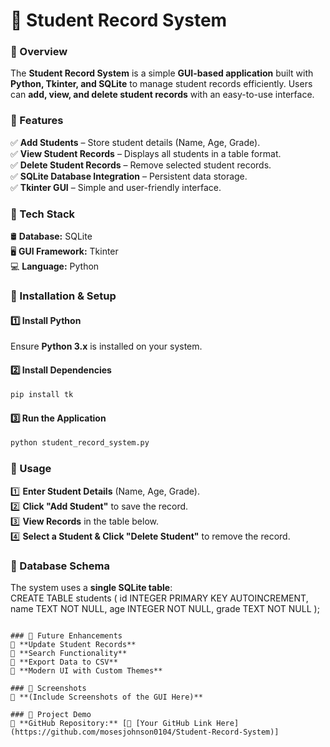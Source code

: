 
# 📌 Student Record System  

### 🔹 Overview  
The **Student Record System** is a simple **GUI-based application** built with **Python, Tkinter, and SQLite** to manage student records efficiently. Users can **add, view, and delete student records** with an easy-to-use interface.  

### 🔹 Features  
✅ **Add Students** – Store student details (Name, Age, Grade).  
✅ **View Student Records** – Displays all students in a table format.  
✅ **Delete Student Records** – Remove selected student records.  
✅ **SQLite Database Integration** – Persistent data storage.  
✅ **Tkinter GUI** – Simple and user-friendly interface.  

### 🔹 Tech Stack  
🛢 **Database:** SQLite  
🖥 **GUI Framework:** Tkinter  
💻 **Language:** Python  

### 🔹 Installation & Setup  
#### 1️⃣ Install Python  
Ensure **Python 3.x** is installed on your system.  

#### 2️⃣ Install Dependencies  
```sh
pip install tk
```

#### 3️⃣ Run the Application  
```sh
python student_record_system.py
```

### 🔹 Usage  
1️⃣ **Enter Student Details** (Name, Age, Grade).  
2️⃣ **Click "Add Student"** to save the record.  
3️⃣ **View Records** in the table below.  
4️⃣ **Select a Student & Click "Delete Student"** to remove the record.  

### 🔹 Database Schema  
The system uses a **single SQLite table**:  
CREATE TABLE students (
    id INTEGER PRIMARY KEY AUTOINCREMENT,
    name TEXT NOT NULL,
    age INTEGER NOT NULL,
    grade TEXT NOT NULL
);
```

### 🔹 Future Enhancements  
🔹 **Update Student Records**  
🔹 **Search Functionality**  
🔹 **Export Data to CSV**  
🔹 **Modern UI with Custom Themes**  

### 🔹 Screenshots  
📸 **(Include Screenshots of the GUI Here)**  

### 🔹 Project Demo  
📍 **GitHub Repository:** [🔗 [Your GitHub Link Here](https://github.com/mosesjohnson0104/Student-Record-System)]  
